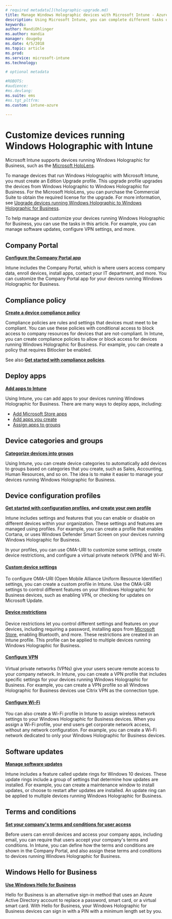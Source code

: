 ```yaml
---
# required metadata[](holographic-upgrade.md)
title: Manage Windows Holographic devices with Microsoft Intune - Azure | Microsoft Docs
description: Using Microsoft Intune, you can complete different tasks on devices running Windows Holographic for Business, including configure the Company Portal, create a compliance policy, customize OMA-URI settings, deploy apps, categorize devices in groups, create profiles, restrict devices, enable software updates, set terms and conditions, configure VPN and Wi-Fi settings, and use Hello for Business.
keywords:
author: MandiOhlinger
ms.author: mandia
manager: dougeby
ms.date: 4/5/2018
ms.topic: article
ms.prod:
ms.service: microsoft-intune
ms.technology:

# optional metadata

#ROBOTS:
#audience:
#ms.devlang:
ms.suite: ems
#ms.tgt_pltfrm:
ms.custom: intune-azure

---
```


# Customize devices running Windows Holographic with Intune

Microsoft Intune supports devices running Windows Holographic for Business, such as the [Microsoft HoloLens](https://docs.microsoft.com/en-us/hololens/).

To manage devices that run Windows Holographic with Microsoft Intune, you must create an Edition Upgrade profile. This upgrade profile upgrades the devices from Windows Holographic to Windows Holographic for Business. For the Microsoft HoloLens, you can purchase the Commercial Suite to obtain the required license for the upgrade. For more information, see [Upgrade devices running Windows Holographic to Windows Holographic for Business](holographic-upgrade.md).

To help manage and customize your devices running Windows Holographic for Business, you can use the tasks in this article. For example, you can manage software updates, configure VPN settings, and more.

## Company Portal
**[Configure the Company Portal app](company-portal-app.md)**

Intune includes the Company Portal, which is where users access company data, enroll devices, install apps, contact your IT department, and more. You can customize the Company Portal app for your devices running Windows Holographic for Business.

## Compliance policy
**[Create a device compliance policy](compliance-policy-create-windows.md)**

Compliance policies are rules and settings that devices must meet to be compliant. You can use these policies with conditional access to block access to company resources for devices that are not-compliant. In Intune, you can create compliance policies to allow or block access for devices running Windows Holographic for Business. For example, you can create a policy that requires Bitlocker be enabled.

See also **[Get started with compliance policies](device-compliance-get-started.md)**.

## Deploy apps
**[Add apps to Intune](apps-add.md)**

Using Intune, you can add apps to your devices running Windows Holographic for Business. There are many ways to deploy apps, including:

- [Add Microsoft Store apps](store-apps-windows.md)
- [Add apps you create](lob-apps-windows.md)
- [Assign apps to groups](apps-deploy.md)

## Device categories and groups
**[Categorize devices into groups](device-group-mapping.md)**

Using Intune, you can create device categories to automatically add devices to groups based on categories that you create, such as Sales, Accounting, Human Resources, and so on. The idea is to make it easier to manage your devices running Windows Holographic for Business.

## Device configuration profiles 
**[Get started with configuration profiles](device-profiles.md), and [create your own profile](device-profile-create.md)**

Intune includes settings and features that you can enable or disable on different devices within your organization. These settings and features are managed using profiles. For example, you can create a profile that enables Cortana, or uses Windows Defender Smart Screen on your devices running Windows Holographic for Business.

In your profiles, you can use OMA-URI to customize some settings, create device restrictions, and configure a virtual private network (VPN) and Wi-Fi.

#### [Custom device settings](custom-settings-windows-holographic.md)

To configure OMA-URI (Open Mobile Alliance Uniform Resource Identifier) settings, you can create a custom profile in Intune. Use the OMA-URI settings to control different features on your Windows Holographic for Business devices, such as enabling VPN, or checking for updates on Microsoft Update.

#### [Device restrictions](device-restrictions-windows-holographic.md)

Device restrictions let you control different settings and features on your devices, including requiring a password, installing apps from [Microsoft Store](https://www.microsoft.com/store/apps/windows?icid=CNavAppsWindowsApps), enabling Bluetooth, and more. These restrictions are created in an Intune profile. This profile can be applied to multiple devices running Windows Holographic for Business.

#### [Configure VPN](vpn-settings-configure.md)

Virtual private networks (VPNs) give your users secure remote access to your company network. In Intune, you can create a VPN profile that includes specific settings for your devices running Windows Holographic for Business. For example, you can create a VPN profile so all Windows Holographic for Business devices use Citrix VPN as the connection type.

#### [Configure Wi-Fi](wi-fi-settings-configure.md)

You can also create a Wi-Fi profile in Intune to assign wireless network settings to your Windows Holographic for Business devices. When you assign a Wi-Fi profile, your end users get corporate network access, without any network configuration. For example, you can create a Wi-Fi network dedicated to only your Windows Holographic for Business devices.

## Software updates
**[Manage software updates](windows-update-for-business-configure.md)**

Intune includes a feature called update rings for Windows 10 devices. These update rings include a group of settings that determine how updates are installed. For example, you can create a maintenance window to install updates, or choose to restart after updates are installed. An update ring can be applied to multiple devices running Windows Holographic for Business.

## Terms and conditions
**[Set your company's terms and conditions for user access](terms-and-conditions-create.md)**

Before users can enroll devices and access your company apps, including email, you can require that users accept your company's terms and conditions. In Intune, you can define how the terms and conditions are shown in the Company Portal, and also assign these terms and conditions to devices running Windows Holographic for Business.

## Windows Hello for Business
**[Use Windows Hello for Business](windows-hello.md)**

Hello for Business is an alternative sign-in method that uses an Azure Active Directory account to replace a password, smart card, or a virtual smart card. With Hello for Business, your Windows Holographic for Business devices can sign in with a PIN with a minimum length set by you.

